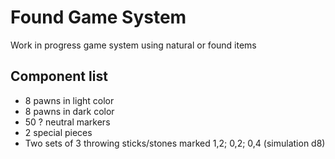 # Found Game System

Work in progress game system using natural or found items

## Component list

- 8 pawns in light color
- 8 pawns in dark color
- 50 ? neutral markers
- 2 special pieces
- Two sets of 3 throwing sticks/stones marked 1,2; 0,2; 0,4 (simulation d8)

